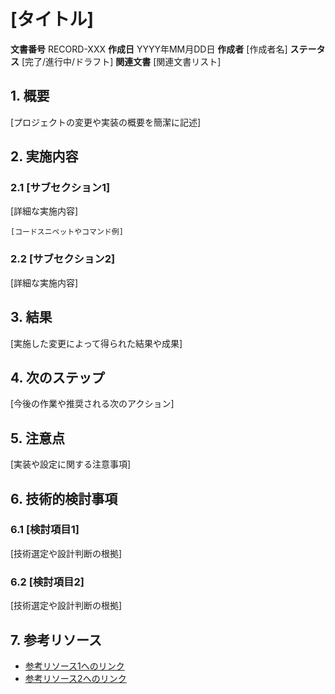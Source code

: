 # [タイトル]

**文書番号** RECORD-XXX
**作成日** YYYY年MM月DD日
**作成者** [作成者名]
**ステータス** [完了/進行中/ドラフト]
**関連文書** [関連文書リスト]

## 1. 概要

[プロジェクトの変更や実装の概要を簡潔に記述]

## 2. 実施内容

### 2.1 [サブセクション1]

[詳細な実施内容]

```
[コードスニペットやコマンド例]
```

### 2.2 [サブセクション2]

[詳細な実施内容]

## 3. 結果

[実施した変更によって得られた結果や成果]

## 4. 次のステップ

[今後の作業や推奨される次のアクション]

## 5. 注意点

[実装や設定に関する注意事項]

## 6. 技術的検討事項

### 6.1 [検討項目1]

[技術選定や設計判断の根拠]

### 6.2 [検討項目2]

[技術選定や設計判断の根拠]

## 7. 参考リソース

- [参考リソース1へのリンク](URL)
- [参考リソース2へのリンク](URL)
